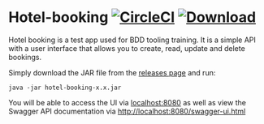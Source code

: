 # Hotel-booking [![CircleCI](https://circleci.com/gh/hindsightsoftware/hotel-booking.svg?style=svg)](https://circleci.com/gh/hindsightsoftware/hotel-booking) [ ![Download](https://api.bintray.com/packages/hindsightsoftware/public-maven/hotel-booking/images/download.svg) ](https://bintray.com/hindsightsoftware/public-maven/hotel-booking/_latestVersion)

Hotel booking is a test app used for BDD tooling training. It is a simple API with a user interface that allows you to create, read, update and delete bookings.

Simply download the JAR file from the [releases page](https://github.com/hindsightsoftware/hotel-booking/releases) and run:

```java -jar hotel-booking-x.x.jar```

You will be able to access the UI via [localhost:8080](#) as well as view the Swagger API documentation via [http://localhost:8080/swagger-ui.html](http://localhost:8080/swagger-ui.html)
 
